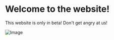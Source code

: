 # Welcome to the website!

This website is only in beta! Don't get angry at us!

![Image](https://res.cloudinary.com/hellofresh/image/upload/f_auto,fl_lossy,q_auto,w_640/v1/hellofresh_s3/image/556c0f17f8b25e8d628b4568.png)
